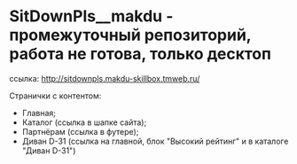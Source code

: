 # SitDownPls__makdu - промежуточный репозиторий, работа не готова, **только десктоп**
ссылка: http://sitdownpls.makdu-skillbox.tmweb.ru/


Странички с контентом:
- Главная;
- Каталог (ссылка в шапке сайта);
- Партнёрам (ссылка в футере);
- Диван D-31 (ссылка на главной, блок "Высокий рейтинг" и в каталоге "Диван D-31")

